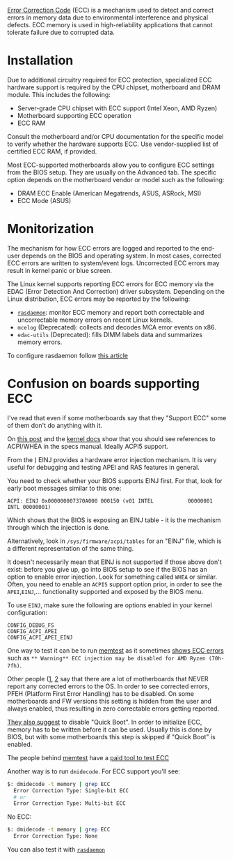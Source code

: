 [Error Correction Code](https://www.memtest86.com/ecc.htm) (ECC) is a mechanism used to detect and correct errors in memory data due to environmental interference and physical defects. ECC memory is used in high-reliability applications that cannot tolerate failure due to corrupted data.

# Installation
 Due to additional circuitry required for ECC protection, specialized ECC hardware support is required by the CPU chipset, motherboard and DRAM module. This includes the following:

- Server-grade CPU chipset with ECC support (Intel Xeon, AMD Ryzen)
- Motherboard supporting ECC operation
- ECC RAM

Consult the motherboard and/or CPU documentation for the specific model to verify whether the hardware supports ECC. Use vendor-supplied list of certified ECC RAM, if provided. 

Most ECC-supported motherboards allow you to configure ECC settings from the BIOS setup. They are usually on the Advanced tab. The specific option depends on the motherboard vendor or model such as the following:

- DRAM ECC Enable (American Megatrends, ASUS, ASRock, MSI)
- ECC Mode (ASUS)

# Monitorization

The mechanism for how ECC errors are logged and reported to the end-user depends on the BIOS and operating system. In most cases, corrected ECC errors are written to system/event logs. Uncorrected ECC errors may result in kernel panic or blue screen.

The Linux kernel supports reporting ECC errors for ECC memory via the EDAC (Error Detection And Correction) driver subsystem. Depending on the Linux distribution, ECC errors may be reported by the following:

- [`rasdaemon`](rasdaemon.md): monitor ECC memory and report both correctable and uncorrectable memory errors on recent Linux kernels.
- `mcelog` (Deprecated): collects and decodes MCA error events on x86.
- `edac-utils` (Deprecated): fills DIMM labels data and summarizes memory errors.

To configure rasdaemon follow [this article](rasdaemon.md)

# Confusion on boards supporting ECC

I've read that even if some motherboards say that they "Support ECC" some of them don't do anything with it.

On [this post](https://forums.servethehome.com/index.php?threads/has-anyone-gotten-ecc-logging-rasdaemon-edac-whea-etc-to-work-on-xeon-w-1200-or-w-1300-or-core-12-or-13-gen-processors.39257/) and the [kernel docs](https://www.kernel.org/doc/html/latest/firmware-guide/acpi/apei/einj.html) show that you should see references to ACPI/WHEA in the specs manual. Ideally ACPI5 support.

From the )  EINJ provides a hardware error injection mechanism. It is very useful for debugging and testing APEI and RAS features in general.

You need to check whether your BIOS supports EINJ first. For that, look for early boot messages similar to this one:

```
ACPI: EINJ 0x000000007370A000 000150 (v01 INTEL           00000001 INTL 00000001)
```

Which shows that the BIOS is exposing an EINJ table - it is the mechanism through which the injection is done.

Alternatively, look in `/sys/firmware/acpi/tables` for an "EINJ" file, which is a different representation of the same thing.

It doesn't necessarily mean that EINJ is not supported if those above don't exist: before you give up, go into BIOS setup to see if the BIOS has an option to enable error injection. Look for something called `WHEA` or similar. Often, you need to enable an `ACPI5` support option prior, in order to see the `APEI`,`EINJ`,... functionality supported and exposed by the BIOS menu.

To use `EINJ`, make sure the following are options enabled in your kernel configuration:

```
CONFIG_DEBUG_FS
CONFIG_ACPI_APEI
CONFIG_ACPI_APEI_EINJ
```

One way to test it can be to run [memtest](memtest.md) as it sometimes [shows ECC errors](https://forum.level1techs.com/t/asrock-taichi-x570-ecc-options-no-longer-in-bios/178045) such as `** Warning** ECC injection may be disabled for AMD Ryzen (70h-7fh)`.

Other people ([1](https://www.memtest86.com/ecc.htm), [2](https://www.reddit.com/r/ASRock/comments/jlsw5z/x570_pro4_correctable_ecc_errors_no_response_from/) say that there are a lot of motherboards that NEVER report any corrected errors to the OS. In order to see corrected errors, PFEH (Platform First Error Handling) has to be disabled. On some motherboards and FW versions this setting is hidden from the user and always enabled, thus resulting in zero correctable errors getting reported. 

[They also suggest](https://www.memtest86.com/ecc.htm) to disable "Quick Boot". In order to initialize ECC, memory has to be written before it can be used. Usually this is done by BIOS, but with some motherboards this step is skipped if "Quick Boot" is enabled. 

The people behind [memtest](memtest.md) have a [paid tool to test ECC](https://www.passmark.com/products/ecc-tester/index.php)

Another way is to run `dmidecode`. For ECC support you'll see:
```bash
$: dmidecode -t memory | grep ECC
  Error Correction Type: Single-bit ECC
  # or
  Error Correction Type: Multi-bit ECC
```

No ECC:

```bash
$: dmidecode -t memory | grep ECC
  Error Correction Type: None
```

You can also test it with [`rasdaemon`](rasdaemon.md)
